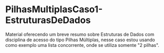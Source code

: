 # PilhasMultiplasCaso1-EstruturasDeDados
 Material oferecendo um breve resumo sobre Estruturas de Dados com disciplina de acesso do tipo Pilhas Múltiplas, nesse caso estou usando como exemplo uma lista concorrente, onde se utiliza somente "2 pilhas".
